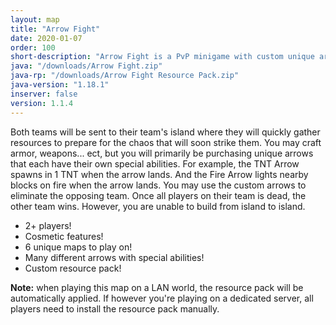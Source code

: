 ```yaml
---
layout: map
title: "Arrow Fight"
date: 2020-01-07
order: 100
short-description: "Arrow Fight is a PvP minigame with custom unique arrows with special abilities that you use to shoot at the enemy team to win!"
java: "/downloads/Arrow Fight.zip"
java-rp: "/downloads/Arrow Fight Resource Pack.zip"
java-version: "1.18.1"
inserver: false
version: 1.1.4
---
```

Both teams will be sent to their team's island where they will quickly gather resources to prepare for the chaos that will soon strike them.
You may craft armor, weapons... ect, but you will primarily be purchasing unique arrows that each have their own special abilities. For example, the TNT Arrow spawns in 1 TNT when the arrow lands. And the Fire Arrow lights nearby blocks on fire when the arrow lands.
You may use the custom arrows to eliminate the opposing team. Once all players on their team is dead, the other team wins. However, you are unable to build from island to island.

- 2+ players!
- Cosmetic features!
- 6 unique maps to play on!
- Many different arrows with special abilities!
- Custom resource pack!

**Note:** when playing this map on a LAN world, the resource pack will be automatically applied.
If however you're playing on a dedicated server, all players need to install the resource pack manually.